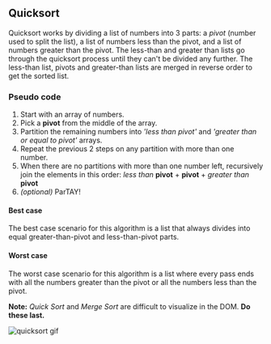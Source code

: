 ## Quicksort

Quicksort works by dividing a list of numbers into 3 parts: a _pivot_ (number used to split the list), a list of numbers less than the pivot, and a list of numbers greater than the pivot. The less-than and greater than lists go through the quicksort process until they can't be divided any further. The less-than list, pivots and greater-than lists are merged in reverse order to get the sorted list.


### Pseudo code

1. Start with an array of numbers.
2. Pick a **pivot** from the middle of the array.
3. Partition the remaining numbers into _'less than pivot'_ and _'greater than or equal to pivot'_ arrays.
4. Repeat the previous 2 steps on any partition with more than one number.
5. When there are no partitions with more than one number left, recursively join the elements in this order: _less than_ **pivot** + **pivot** + _greater than_ **pivot**
6. _(optional)_ ParTAY!

#### Best case
The best case scenario for this algorithm is a list that always divides into equal greater-than-pivot and less-than-pivot parts.

#### Worst case
The worst case scenario for this algorithm is a list where every pass ends with all the numbers greater than the pivot or all the numbers less than the pivot.

**Note:** *Quick Sort* and *Merge Sort* are difficult to visualize in the DOM. **Do these last.**

![quicksort gif](https://upload.wikimedia.org/wikipedia/commons/6/6a/Sorting_quicksort_anim.gif "Quicksort gif")
